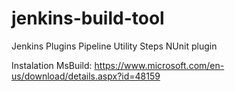 # jenkins-build-tool

Jenkins Plugins 
  Pipeline Utility Steps
  NUnit plugin
  
Instalation
  MsBuild: https://www.microsoft.com/en-us/download/details.aspx?id=48159
